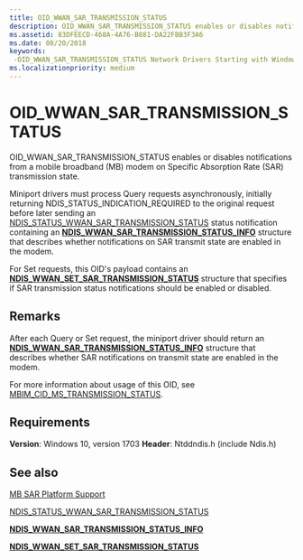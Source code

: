 ```yaml
---
title: OID_WWAN_SAR_TRANSMISSION_STATUS
description: OID_WWAN_SAR_TRANSMISSION_STATUS enables or disables notifications from a mobile broadband (MB) modem on Specific Absorption Rate (SAR) transmission state.
ms.assetid: 83DFEECD-468A-4A76-B881-DA22FBB3F3A6
ms.date: 08/20/2018
keywords: 
 -OID_WWAN_SAR_TRANSMISSION_STATUS Network Drivers Starting with Windows Vista
ms.localizationpriority: medium
---
```


# OID_WWAN_SAR_TRANSMISSION_STATUS

OID_WWAN_SAR_TRANSMISSION_STATUS enables or disables notifications from a mobile broadband (MB) modem on Specific Absorption Rate (SAR) transmission state.

Miniport drivers must process Query requests asynchronously, initially returning NDIS_STATUS_INDICATION_REQUIRED to the original request before later sending an [NDIS_STATUS_WWAN_SAR_TRANSMISSION_STATUS](ndis-status-wwan-sar-transmission-status.md) status notification containing an [**NDIS_WWAN_SAR_TRANSMISSION_STATUS_INFO**](/windows-hardware/drivers/ddi/ndiswwan/ns-ndiswwan-_ndis_wwan_sar_transmission_status_info) structure that describes whether notifications on SAR transmit state are enabled in the modem.

For Set requests, this OID's payload contains an [**NDIS_WWAN_SET_SAR_TRANSMISSION_STATUS**](/windows-hardware/drivers/ddi/ndiswwan/ns-ndiswwan-_ndis_wwan_set_sar_transmission_status) structure that specifies if SAR transmission status notifications should be enabled or disabled.

## Remarks

After each Query or Set request, the miniport driver should return an [**NDIS_WWAN_SAR_TRANSMISSION_STATUS_INFO**](/windows-hardware/drivers/ddi/ndiswwan/ns-ndiswwan-_ndis_wwan_sar_transmission_status_info) structure that describes whether SAR notifications on transmit state are enabled in the modem.

For more information about usage of this OID, see [MBIM_CID_MS_TRANSMISSION_STATUS](./mb-sar-platform-support.md#mbim_cid_ms_transmission_status).

## Requirements

**Version**: Windows 10, version 1703
**Header**: Ntddndis.h (include Ndis.h)

## See also

[MB SAR Platform Support](./mb-sar-platform-support.md)

[NDIS_STATUS_WWAN_SAR_TRANSMISSION_STATUS](ndis-status-wwan-sar-transmission-status.md)

[**NDIS_WWAN_SAR_TRANSMISSION_STATUS_INFO**](/windows-hardware/drivers/ddi/ndiswwan/ns-ndiswwan-_ndis_wwan_sar_transmission_status_info)

[**NDIS_WWAN_SET_SAR_TRANSMISSION_STATUS**](/windows-hardware/drivers/ddi/ndiswwan/ns-ndiswwan-_ndis_wwan_set_sar_transmission_status)